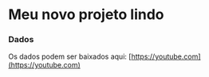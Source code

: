 # Meu novo projeto lindo

### Dados

Os dados podem ser baixados aqui: [https://youtube.com](https://youtube.com)